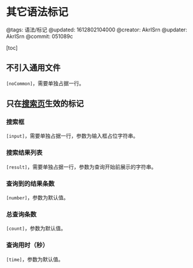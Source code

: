 # 其它语法标记

@tags: 语法/标记
@updated: 1612802104000
@creator: AkrISrn
@updater: AkrISrn
@commit: 051089c

[toc]

## 不引入通用文件

`[noCommon]`，需要单独占据一行。

## 只在[搜索页](/zh/search.md "#")生效的标记

### 搜索框

`[input]`，需要单独占据一行，参数为输入框占位字符串。

### 搜索结果列表

`[result]`，需要单独占据一行，参数为查询开始前展示的字符串。

### 查询到的结果条数

`[number]`，参数为默认值。

### 总查询条数

`[count]`，参数为默认值。

### 查询用时（秒）

`[time]`，参数为默认值。
